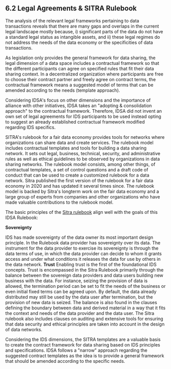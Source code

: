 ## 6.2 Legal Agreements & SITRA Rulebook

The analysis of the relevant legal frameworks pertaining to data
transactions reveals that there are many gaps and overlaps in the
current legal landscape mostly because, i) significant parts of the data
do not have a standard legal status as intangible assets, and ii) these
legal regimes do not address the needs of the data economy or the
specificities of data transactions.

As legislation only provides the general framework for data sharing, the
legal dimension of a data space includes a contractual framework so that
the different participants can agree on specified rules that fit their
data sharing context. In a decentralized organization where participants
are free to choose their contract partner and freely agree on contract
terms, the contractual framework means a suggested model of terms that
can be amended according to the needs (template approach).

Considering IDSA's focus on other dimensions and the importance of
alliance with other initiatives, IDSA takes an "adopting & consolidation
approach" to the contractual framework. Therefore, IDSA did not invent
an own set of legal agreements for IDS participants to be used instead
opting to suggest an already established contractual framework modified
regarding IDS specifics.

SITRA's rulebook for a fair data economy provides tools for networks
where organizations can share data and create services. The rulebook
model includes contractual templates and tools for building a data
sharing network. It sets out legal, business, technical, security, and
administrative rules as well as ethical guidelines to be observed by
organizations in data sharing networks. The rulebook model consists,
among other things, of contractual templates, a set of control questions
and a draft code of conduct that can be used to create a customized
rulebook for a data network. Sitra published the first version of the
rulebook for a fair data economy in 2020 and has updated it several
times since. The rulebook model is backed by Sitra's longterm work on
the fair data economy and a large group of experts from companies and
other organizations who have made valuable contributions to the rulebook
model.

The basic principles of the [Sitra rulebook](https://www.sitra.fi/en/publications/rulebook-for-a-fair-data-economy/) align well with the goals of
this IDSA Rulebook:

**Sovereignty**

IDS has made sovereignty of the data owner its most important design
principle. In the Rulebook data provider has sovereignty over its
data. The instrument for the data provider to exercise its sovereignty
is through the data terms of use, in which the data provider can
decide to whom it grants access and under what conditions it releases
the data for use by others in the data network.
**Trust**
Enabling trust is the first of the foundational IDS concepts. Trust is
encompassed in the Sitra Rulebook primarily through the balance
between the sovereign data providers and data users building new
business with the data. For instance, seizing the provision of data is
allowed, the termination period can be set to fit the needs of the
business or even initial fixed terms can be agreed upon. By default,
the data already distributed may still be used by the data user after
termination, but the provision of new data is seized. The balance is
also found in the clauses defining the boundary between data and
derived material in a way that it fits the context and needs of the
data provider and the data user. The Sitra rulebook also includes
clauses on auditing and extensive tools for ensuring that data
security and ethical principles are taken into account in the design
of data networks.

Considering the IDS dimensions, the SITRA templates are a valuable basis
to create the contract framework for data sharing based on IDS
principles and specifications. IDSA follows a "narrow" approach
regarding the suggested contract templates as the idea is to provide a
general framework that should be amended according to the specific
needs.
